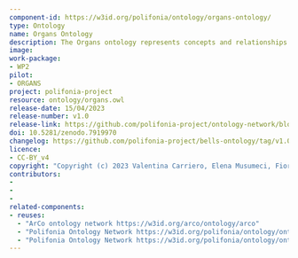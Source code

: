 ```yaml
---
component-id: https://w3id.org/polifonia/ontology/organs-ontology/
type: Ontology
name: Organs Ontology
description: The Organs ontology represents concepts and relationships to describe organs, their construction and related places.
image: 
work-package:
- WP2
pilot:
- ORGANS
project: polifonia-project
resource: ontology/organs.owl
release-date: 15/04/2023
release-number: v1.0
release-link: https://github.com/polifonia-project/ontology-network/blob/main/ontology/bells.owl
doi: 10.5281/zenodo.7919970
changelog: https://github.com/polifonia-project/bells-ontology/tag/v1.0
licence:
- CC-BY_v4
copyright: "Copyright (c) 2023 Valentina Carriero, Elena Musumeci, Fiorela Ciroku"
contributors:
- 
- 
- 
related-components:
- reuses:  
  - "ArCo ontology network https://w3id.org/arco/ontology/arco"
  - "Polifonia Ontology Network https://w3id.org/polifonia/ontology/ontology-network"
  - "Polifonia Ontology Network https://w3id.org/polifonia/ontology/ontology-network"
---
```

